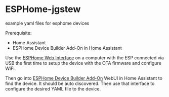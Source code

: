 # ESPHome-jgstew
example yaml files for esphome devices

Prerequisite:
- Home Assistant
- ESPHome Device Builder Add-On in Home Assistant

Use the [ESPHome Web Interface](https://web.esphome.io/?dashboard_wizard) on a computer with the ESP connected via USB the first time to setup the device with the OTA firmware and configure WiFi.

Then go into [ESPHome Device Builder Add-On](http://homeassistant.local:8123/hassio/ingress/5c53de3b_esphome) WebUI in Home Assistant to find the device. It should be auto discovered. Then use that interface to configure the desired YAML file to the device.
